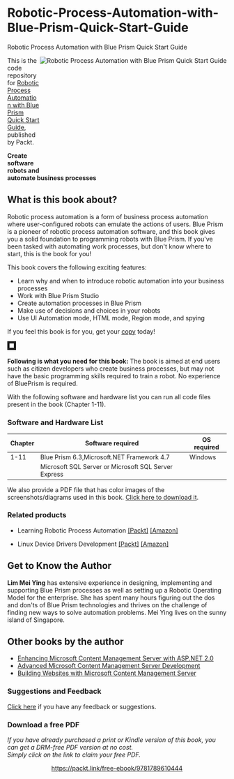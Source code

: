 


# Robotic-Process-Automation-with-Blue-Prism-Quick-Start-Guide
Robotic Process Automation with Blue Prism Quick Start Guide

<a href="https://www.packtpub.com/business/robotic-process-automation-blue-prism-quick-start-guide?utm_source=github&utm_medium=repository&utm_campaign=9781789610444"><img src="https://www.packtpub.com/sites/default/files/B12043.png" alt="Robotic Process Automation with Blue Prism Quick Start Guide" height="256px" align="right"></a>

This is the code repository for [Robotic Process Automation with Blue Prism Quick Start Guide](https://www.packtpub.com/business/robotic-process-automation-blue-prism-quick-start-guide?utm_source=github&utm_medium=repository&utm_campaign=9781789610444), published by Packt.

**Create software robots and automate business processes**

## What is this book about?
Robotic process automation is a form of business process automation where user-configured robots can emulate the actions of users. Blue Prism is a pioneer of robotic process automation software, and this book gives you a solid foundation to programming robots with Blue Prism. If you've been tasked with automating work processes, but don't know where to start, this is the book for you!

This book covers the following exciting features:
* Learn why and when to introduce robotic automation into your business processes
* Work with Blue Prism Studio
* Create automation processes in Blue Prism
* Make use of decisions and choices in your robots
* Use UI Automation mode, HTML mode, Region mode, and spying

If you feel this book is for you, get your [copy](https://www.amazon.com/dp/1789610443) today!

<a href="https://www.packtpub.com/?utm_source=github&utm_medium=banner&utm_campaign=GitHubBanner"><img src="https://raw.githubusercontent.com/PacktPublishing/GitHub/master/GitHub.png" 
alt="https://www.packtpub.com/" border="5" /></a>



**Following is what you need for this book:**
The book is aimed at end users such as citizen developers who create business processes, but may not have the basic programming skills required to train a robot.	No experience of BluePrism is required.

With the following software and hardware list you can run all code files present in the book (Chapter 1-11).

### Software and Hardware List

| Chapter  | Software required                                    | OS required   |
| -------- | -----------------------------------------------------| --------------|
| 1-11     | Blue Prism 6.3,Microsoft.NET Framework 4.7           |   Windows     |
|          | Microsoft SQL Server or Microsoft SQL Server Express |               |



We also provide a PDF file that has color images of the screenshots/diagrams used in this book. [Click here to download it](https://www.packtpub.com/sites/default/files/downloads/9781789610444_ColorImages.pdf).


### Related products
* Learning Robotic Process Automation [[Packt]](https://www.packtpub.com/business/learning-robotic-process-automation) [[Amazon]](https://www.amazon.com/dp/B07BTCKFDS)

* Linux Device Drivers Development [[Packt]](https://www.packtpub.com/networking-and-servers/linux-device-drivers-development?utm_source=github&utm_medium=repository&utm_campaign=9781785280009) [[Amazon]](https://www.amazon.com/dp/1788293770)

## Get to Know the Author
**Lim Mei Ying**
has extensive experience in designing, implementing and supporting Blue Prism processes as well as setting up a Robotic Operating Model for the enterprise. She has spent many hours figuring out the dos and don'ts of Blue Prism technologies and thrives on the challenge of finding new ways to solve automation problems. Mei Ying lives on the sunny island of Singapore.



## Other books by the author
* [Enhancing Microsoft Content Management Server with ASP.NET 2.0](https://www.packtpub.com/web-development/enhancing-microsoft-content-management-server-aspnet-20?utm_source=github&utm_medium=repository&utm_campaign=9781904811527)
* [Advanced Microsoft Content Management Server Development](https://www.packtpub.com/web-development/advanced-microsoft-content-management-server-development?utm_source=github&utm_medium=repository&utm_campaign=9781904811534)
* [Building Websites with Microsoft Content Management Server](https://www.packtpub.com/networking-and-servers/building-websites-microsoft-content-management-server?utm_source=github&utm_medium=repository&utm_campaign=9781904811169)

### Suggestions and Feedback
[Click here](https://docs.google.com/forms/d/e/1FAIpQLSdy7dATC6QmEL81FIUuymZ0Wy9vH1jHkvpY57OiMeKGqib_Ow/viewform) if you have any feedback or suggestions.
### Download a free PDF

 <i>If you have already purchased a print or Kindle version of this book, you can get a DRM-free PDF version at no cost.<br>Simply click on the link to claim your free PDF.</i>
<p align="center"> <a href="https://packt.link/free-ebook/9781789610444">https://packt.link/free-ebook/9781789610444 </a> </p>